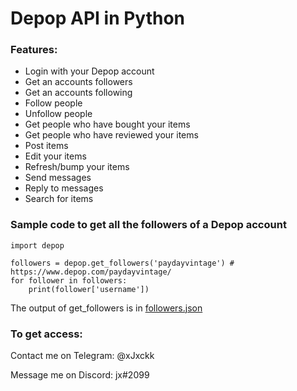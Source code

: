 # Depop API in Python
### Features:
* Login with your Depop account
* Get an accounts followers
* Get an accounts following
* Follow people
* Unfollow people
* Get people who have bought your items
* Get people who have reviewed your items
* Post items
* Edit your items
* Refresh/bump your items
* Send messages
* Reply to messages
* Search for items

### Sample code to get all the followers of a Depop account
```
import depop

followers = depop.get_followers('paydayvintage') # https://www.depop.com/paydayvintage/
for follower in followers:
    print(follower['username'])
```

The output of get_followers is in [followers.json](https://github.com/xjxckk/depop-api-python/blob/main/followers.json)

### To get access:
Contact me on Telegram: @xJxckk

Message me on Discord: jx#2099
